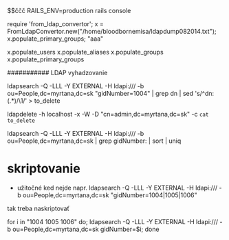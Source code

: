 
$$$$$$$$$$ččč
RAILS_ENV=production rails console

require 'from_ldap_convertor'; x = FromLdapConvertor.new("/home/bloodbornemisa/ldapdump082014.txt"); x.populate_primary_groups; "aaa"

x.populate_users
x.populate_aliases
x.populate_groups
x.populate_primary_groups













########### LDAP vyhadzovanie

ldapsearch -Q -LLL -Y EXTERNAL -H ldapi:/// -b ou=People,dc=myrtana,dc=sk "gidNumber=1004" | grep dn | sed 's/^dn: \(.*\)/\1/' > to_delete


ldapdelete -h localhost -x -W -D "cn=admin,dc=myrtana,dc=sk" -c `cat to_delete`

ldapsearch -Q -LLL -Y EXTERNAL -H ldapi:/// -b ou=People,dc=myrtana,dc=sk | grep gidNumber: | sort | uniq



# skriptovanie

- užitočné ked nejde napr. ldapsearch -Q -LLL -Y EXTERNAL -H ldapi:/// -b ou=People,dc=myrtana,dc=sk "gidNumber=1004|1005|1006"

tak treba naskriptovať

for i in "1004 1005 1006" do;  ldapsearch -Q -LLL -Y EXTERNAL -H ldapi:/// -b ou=People,dc=myrtana,dc=sk gidNumber=$i; done


